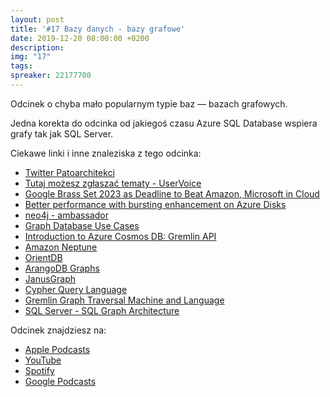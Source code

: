 ```yaml
---
layout: post
title: '#17 Bazy danych - bazy grafowe'
date: 2019-12-20 08:00:00 +0200
description: 
img: "17"
tags: 
spreaker: 22177700
---
```

Odcinek o chyba mało popularnym typie baz — bazach grafowych.

Jedna korekta do odcinka od jakiegoś czasu Azure SQL Database wspiera grafy tak jak SQL Server.

Ciekawe linki i inne znaleziska z tego odcinka:

- [Twitter Patoarchitekci](https://twitter.com/patoarchitekci)
- [Tutaj możesz zgłaszać tematy - UserVoice](https://github.com/patoarchitekci/uservoice)
- [Google Brass Set 2023 as Deadline to Beat Amazon, Microsoft in Cloud](https://www.theinformation.com/articles/google-brass-set-2023-as-deadline-to-beat-amazon-microsoft-in-cloud)
- [Better performance with bursting enhancement on Azure Disks](https://azure.microsoft.com/en-us/blog/better-performance-with-bursting-enhancement-on-azure-disks/)
- [neo4j - ambassador](https://neo4j.com/ambassador/)
- [Graph Database Use Cases](https://neo4j.com/use-cases/)
- [Introduction to Azure Cosmos DB: Gremlin API](https://docs.microsoft.com/en-us/azure/cosmos-db/graph-introduction)
- [Amazon Neptune](https://aws.amazon.com/neptune/)
- [OrientDB](https://orientdb.com/graph-database/)
- [ArangoDB Graphs](https://www.arangodb.com/docs/3.4/graphs.html)
- [JanusGraph](https://janusgraph.org/)
- [Cypher Query Language](https://neo4j.com/developer/cypher-query-language/)
- [Gremlin Graph Traversal Machine and Language](https://tinkerpop.apache.org/gremlin.html)
- [SQL Server - SQL Graph Architecture](https://docs.microsoft.com/en-us/sql/relational-databases/graphs/sql-graph-architecture)



Odcinek znajdziesz na:

- [Apple Podcasts](https://podcasts.apple.com/pl/podcast/bazy-danych-bazy-grafowe/id1477067604?i=1000460292254&l=pl)
- [YouTube](https://www.youtube.com/watch?v=rBPlIrPV5_o)
- [Spotify](https://open.spotify.com/episode/17oFabcETBgFbICWiKfb3i)
- [Google Podcasts](https://podcasts.google.com/?feed=aHR0cHM6Ly9hbmNob3IuZm0vcy84NzIwMTBjL3BvZGNhc3QvcnNz&episode=M2EwMWU3OGEtN2RiNC00MGRiLThkZDctOTA2YjczNGUwYTg5)
